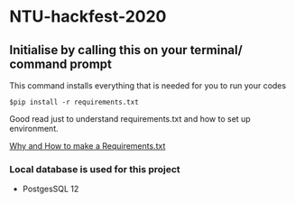 # NTU-hackfest-2020
 
## Initialise by calling this on your terminal/ command prompt
This command installs everything that is needed for you to run your codes

`$pip install -r requirements.txt`

Good read just to understand requirements.txt and how to set up environment. 

[Why and How to make a Requirements.txt](https://medium.com/@boscacci/why-and-how-to-make-a-requirements-txt-f329c685181e)

### Local database is used for this project
* PostgesSQL 12

